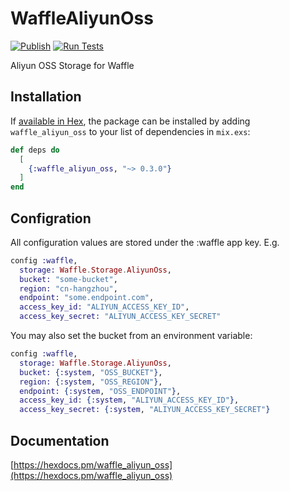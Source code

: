 # WaffleAliyunOss

[![Publish](https://github.com/ug0/waffle_aliyun_oss/actions/workflows/publish.yml/badge.svg)](https://github.com/ug0/waffle_aliyun_oss/actions/workflows/publish.yml)
[![Run Tests](https://github.com/ug0/waffle_aliyun_oss/actions/workflows/test.yml/badge.svg)](https://github.com/ug0/waffle_aliyun_oss/actions/workflows/test.yml)

Aliyun OSS Storage for Waffle

## Installation

If [available in Hex](https://hex.pm/docs/publish), the package can be installed
by adding `waffle_aliyun_oss` to your list of dependencies in `mix.exs`:

```elixir
def deps do
  [
    {:waffle_aliyun_oss, "~> 0.3.0"}
  ]
end
```

## Configration
All configuration values are stored under the :waffle app key. E.g.
```elixir
config :waffle,
  storage: Waffle.Storage.AliyunOss,
  bucket: "some-bucket",
  region: "cn-hangzhou",
  endpoint: "some.endpoint.com",
  access_key_id: "ALIYUN_ACCESS_KEY_ID",
  access_key_secret: "ALIYUN_ACCESS_KEY_SECRET"
```
You may also set the bucket from an environment variable:
```elixir
config :waffle,
  storage: Waffle.Storage.AliyunOss,
  bucket: {:system, "OSS_BUCKET"},
  region: {:system, "OSS_REGION"},
  endpoint: {:system, "OSS_ENDPOINT"},
  access_key_id: {:system, "ALIYUN_ACCESS_KEY_ID"},
  access_key_secret: {:system, "ALIYUN_ACCESS_KEY_SECRET"}
```

## Documentation
[https://hexdocs.pm/waffle_aliyun_oss](https://hexdocs.pm/waffle_aliyun_oss)
